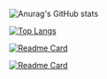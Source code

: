 
![Anurag's GitHub stats](https://github-readme-stats.vercel.app/api?username=ngovandong&show_icons=true&theme=radical)

[![Top Langs](https://github-readme-stats.vercel.app/api/top-langs/?username=ngovandong)](https://github.com/anuraghazra/github-readme-stats)

[![Readme Card](https://github-readme-stats.vercel.app/api/pin/?username=ngovandong&repo=LMS-DUT)](https://github.com/ngovandong/LMS-DUT)

[![Readme Card](https://github-readme-stats.vercel.app/api/pin/?username=ngovandong&repo=PBL3)](https://github.com/ngovandong/PBL3)


<!--
**ngovandong/ngovandong** is a ✨ _special_ ✨ repository because its `README.md` (this file) appears on your GitHub profile.

Here are some ideas to get you started:

- 🔭 I’m currently working on ...
- 🌱 I’m currently learning ...
- 👯 I’m looking to collaborate on ...
- 🤔 I’m looking for help with ...
- 💬 Ask me about ...
- 📫 How to reach me: ...
- 😄 Pronouns: ...
- ⚡ Fun fact: ...
-->
